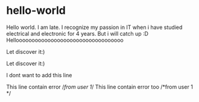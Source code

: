 # hello-world
Hello world. I am late. I recognize my passion in IT when i have studied electrical and electronic for 4 years. But i will catch up :D Helloooooooooooooooooooooooooooooooooo

Let discover it:)


Let discover it:)

I dont want to add this line

This line contain error /*from user 1*/
This line contain error too /*from user 1 */